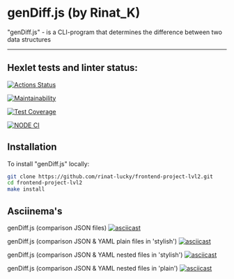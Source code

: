 # genDiff.js (by Rinat_K)

"genDiff.js" - is a CLI-program that determines the difference between two data structures

----

## Hexlet tests and linter status:
[![Actions Status](https://github.com/rinat-lucky/frontend-project-lvl2/workflows/hexlet-check/badge.svg)](https://github.com/rinat-lucky/frontend-project-lvl2/actions)

[![Maintainability](https://api.codeclimate.com/v1/badges/323700e9c1e0f5b11fdb/maintainability)](https://codeclimate.com/github/rinat-lucky/frontend-project-lvl2/maintainability)

[![Test Coverage](https://api.codeclimate.com/v1/badges/323700e9c1e0f5b11fdb/test_coverage)](https://codeclimate.com/github/rinat-lucky/frontend-project-lvl2/test_coverage)

[![NODE CI](https://github.com/rinat-lucky/frontend-project-lvl2/workflows/Node%20CI/badge.svg)](https://github.com/rinat-lucky/frontend-project-lvl2/actions)

## Installation

To install "genDiff.js" locally:

```sh
git clone https://github.com/rinat-lucky/frontend-project-lvl2.git
cd frontend-project-lvl2
make install
```

## Asciinema's
 
genDiff.js (comparison JSON files)
[![asciicast](https://asciinema.org/a/n9BBLGHW8YjfbMy5x3i3xsXW4.png)](https://asciinema.org/a/n9BBLGHW8YjfbMy5x3i3xsXW4)

genDiff.js (comparison JSON & YAML plain files in 'stylish')
[![asciicast](https://asciinema.org/a/GL1Vch3iSNQCSd46cTyQAedTi.png)](https://asciinema.org/a/GL1Vch3iSNQCSd46cTyQAedTi)

genDiff.js (comparison JSON & YAML nested files in 'stylish')
[![asciicast](https://asciinema.org/a/0RPiGuJc3Q0GD21XWRo0LMu7C.png)](https://asciinema.org/a/0RPiGuJc3Q0GD21XWRo0LMu7C)

genDiff.js (comparison JSON & YAML nested files in 'plain')
[![asciicast](https://asciinema.org/a/yAOQNJQW4nkBqwNxwaA7Pkf3t.png)](https://asciinema.org/a/yAOQNJQW4nkBqwNxwaA7Pkf3t)

